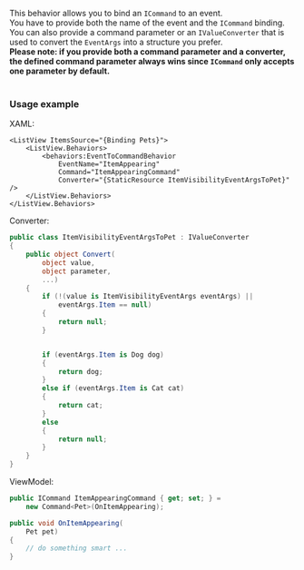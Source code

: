 This behavior allows you to bind an `ICommand` to an event.<br />
You have to provide both the name of the event and the `ICommand` binding.<br />
You can also provide a command parameter or an `IValueConverter` that is used to convert the `EventArgs` into a structure you prefer.<br />
**Please note: if you provide both a command parameter and a converter, the defined command parameter always wins since `ICommand` only accepts one parameter by default.**
<br /><br />
### Usage example
XAML:
```xaml
<ListView ItemsSource="{Binding Pets}">
	<ListView.Behaviors>
		<behaviors:EventToCommandBehavior
			EventName="ItemAppearing"
			Command="ItemAppearingCommand"
			Converter="{StaticResource ItemVisibilityEventArgsToPet}" />
	</ListView.Behaviors>
</ListView.Behaviors>
```
Converter:
```csharp
public class ItemVisibilityEventArgsToPet : IValueConverter
{
	public object Convert(
		object value,
		object parameter,
		...)
	{
		if (!(value is ItemVisibilityEventArgs eventArgs) ||
			eventArgs.Item == null)
		{
			return null;
		}


		if (eventArgs.Item is Dog dog)
		{
			return dog;
		}
		else if (eventArgs.Item is Cat cat)
		{
			return cat;
		}
		else
		{
			return null;
		}
	}
}
```
ViewModel:
```csharp
public ICommand ItemAppearingCommand { get; set; } =
	new Command<Pet>(OnItemAppearing);

public void OnItemAppearing(
	Pet pet)
{
	// do something smart ...
}

```